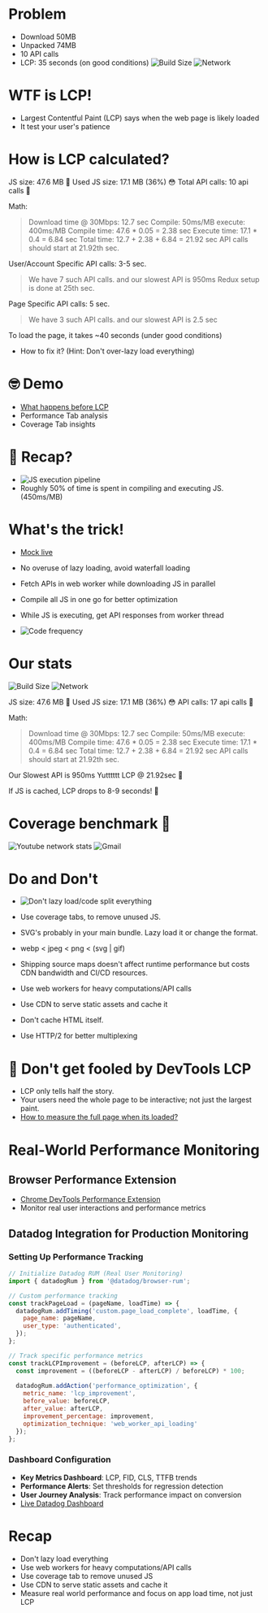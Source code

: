 






# Problem
- Download 50MB 
- Unpacked 74MB
- 10 API calls
- LCP: 35 seconds (on good conditions)
![Build Size](1/build-size.png)
![Network](1/network.png)



















# WTF is LCP!

- Largest Contentful Paint (LCP) says when the web page is likely loaded
- It test your user's patience
























# How is LCP calculated?
JS size: 47.6 MB 🤯
Used JS size: 17.1 MB (36%) 😳
Total API calls: 10 api calls 🫡

Math: 
> Download time @ 30Mbps: 12.7 sec
> Compile: 50ms/MB
> execute: 400ms/MB
> Compile time: 47.6 * 0.05 = 2.38 sec
> Execute time: 17.1 * 0.4 = 6.84 sec
> Total time: 12.7 + 2.38 + 6.84 = 21.92 sec
API calls should start at 21.92th sec.

User/Account Specific API calls: 3-5 sec.
> We have 7 such API calls. and our slowest API is 950ms
Redux setup is done at 25th sec.

Page Specific API calls: 5 sec.
> We have 3 such API calls. and our slowest API is 2.5 sec

To load the page, it takes ~40 seconds (under good conditions)


- How to fix it? (Hint: Don't over-lazy load everything)















# 🤓 Demo

- [What happens before LCP](3/simple-website.html)
- Performance Tab analysis
- Coverage Tab insights









# 📝 Recap?

- ![JS execution pipeline](3/compile.png)
- Roughly 50% of time is spent in compiling and executing JS. (450ms/MB)
















# What's the trick!
- [Mock live](/mock-live/index.html)

- No overuse of lazy loading, avoid waterfall loading
- Fetch APIs in web worker while downloading JS in parallel
- Compile all JS in one go for better optimization
- While JS is executing, get API responses from worker thread
- ![Code frequency](3/code-frequency.png)













# Our stats
![Build Size](1/build-size.png)
![Network](1/network.png)

JS size: 47.6 MB 🤯
Used JS size: 17.1 MB (36%) 😳
API calls: 17 api calls 🫡

Math: 
> Download time @ 30Mbps: 12.7 sec
> Compile: 50ms/MB
> execute: 400ms/MB
> Compile time: 47.6 * 0.05 = 2.38 sec
> Execute time: 17.1 * 0.4 = 6.84 sec
> Total time: 12.7 + 2.38 + 6.84 = 21.92 sec
API calls should start at 21.92th sec.

Our Slowest API is 950ms
Yutttttt LCP @ 21.92sec 🧐

If JS is cached, LCP drops to 8-9 seconds! 🥳

























# Coverage benchmark 🎯 
![Youtube network stats](1/yt-stats.png)
![Gmail](1/gmail.png)







 














# Do and Don't
- ![Don't lazy load/code split everything](3/waterfall.png)
- Use coverage tabs, to remove unused JS.
- SVG's probably in your main bundle. Lazy load it or change the format.
- webp < jpeg < png < (svg | gif)

- Shipping source maps doesn't affect runtime performance but costs CDN bandwidth and CI/CD resources.
- Use web workers for heavy computations/API calls


- Use CDN to serve static assets and cache it
- Don't cache HTML itself.
- Use HTTP/2 for better multiplexing









# 🤡 Don't get fooled by DevTools LCP

- LCP only tells half the story. 
- Your users need the whole page to be interactive; not just the largest paint.
- [How to measure the full page when its loaded?](3/simple-website.html)




# Real-World Performance Monitoring

## Browser Performance Extension
- [Chrome DevTools Performance Extension](https://developer.chrome.com/docs/devtools/performance/extension)
- Monitor real user interactions and performance metrics

## Datadog Integration for Production Monitoring

### Setting Up Performance Tracking
```javascript
// Initialize Datadog RUM (Real User Monitoring)
import { datadogRum } from '@datadog/browser-rum';

// Custom performance tracking
const trackPageLoad = (pageName, loadTime) => {
  datadogRum.addTiming('custom.page_load_complete', loadTime, {
    page_name: pageName,
    user_type: 'authenticated',
  });
};

// Track specific performance metrics
const trackLCPImprovement = (beforeLCP, afterLCP) => {
  const improvement = ((beforeLCP - afterLCP) / beforeLCP) * 100;
  
  datadogRum.addAction('performance_optimization', {
    metric_name: 'lcp_improvement',
    before_value: beforeLCP,
    after_value: afterLCP,
    improvement_percentage: improvement,
    optimization_technique: 'web_worker_api_loading'
  });
};
```

### Dashboard Configuration
- **Key Metrics Dashboard**: LCP, FID, CLS, TTFB trends
- **Performance Alerts**: Set thresholds for regression detection
- **User Journey Analysis**: Track performance impact on conversion
- [Live Datadog Dashboard](https://app.datadoghq.com/logs?query=%22page_response_time%22&agg_m=%40loadTime&agg_m_source=base&agg_q=%40userId&agg_q_source=base&agg_t=avg&analyticsOptions=%5B%22line%22%2C%22dog_classic%22%2Cnull%2Cnull%2C%22value%22%5D&clustering_pattern_field_path=message&cols=host%2Cservice&messageDisplay=inline&refresh_mode=sliding&sort_m=%40loadTime&sort_m_source=base&sort_t=avg&storage=hot&stream_sort=time%2Cdesc&top_n=50&top_o=top&viz=timeseries&x_missing=true&from_ts=1758539140522&to_ts=1758798340522&live=true)



























# Recap
- Don't lazy load everything
- Use web workers for heavy computations/API calls
- Use coverage tab to remove unused JS
- Use CDN to serve static assets and cache it
- Measure real world performance and focus on app load time, not just LCP
